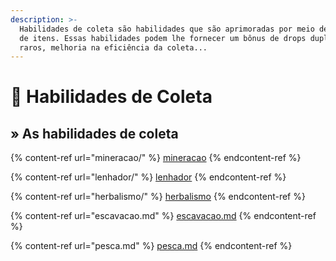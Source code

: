 ```yaml
---
description: >-
  Habilidades de coleta são habilidades que são aprimoradas por meio de coletas
  de itens. Essas habilidades podem lhe fornecer um bônus de drops duplos, drops
  raros, melhoria na eficiência da coleta...
---
```


# 🌿 Habilidades de Coleta

## » As habilidades de coleta

{% content-ref url="mineracao/" %}
[mineracao](mineracao/)
{% endcontent-ref %}

{% content-ref url="lenhador/" %}
[lenhador](lenhador/)
{% endcontent-ref %}

{% content-ref url="herbalismo/" %}
[herbalismo](herbalismo/)
{% endcontent-ref %}

{% content-ref url="escavacao.md" %}
[escavacao.md](escavacao.md)
{% endcontent-ref %}

{% content-ref url="pesca.md" %}
[pesca.md](pesca.md)
{% endcontent-ref %}
